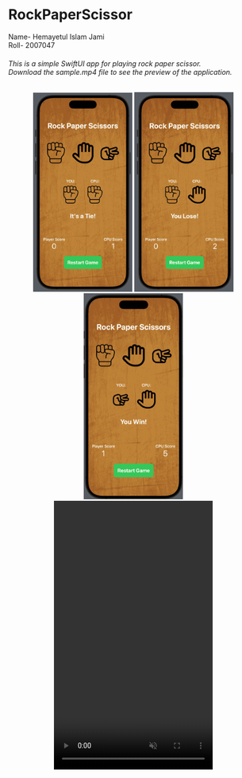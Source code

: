 # RockPaperScissor
Name- Hemayetul Islam Jami <br>
Roll- 2007047 <br>
<h6>This is a simple SwiftUI app for playing rock paper scissor.<br> Download the sample.mp4 file to see the preview of the application.</h6>

<div align="center">
<img src = "1.png" width = "200">
<img src = "2.png" width = "200">
<img src = "3.png" width = "200">
</div>

<div align="center">
    <video width="320" height="540" controls loop autoplay muted> <source src="sample.mp4" type="video/mp4"> Your browser does not support the video tag. </video>
</div>
